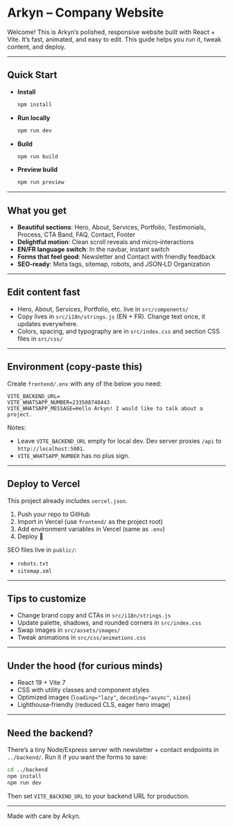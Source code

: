 # Arkyn – Company Website

Welcome! This is Arkyn’s polished, responsive website built with React + Vite. It’s fast, animated, and easy to edit. This guide helps you run it, tweak content, and deploy.

---

## Quick Start
- **Install**
  ```bash
  npm install
  ```
- **Run locally**
  ```bash
  npm run dev
  ```
- **Build**
  ```bash
  npm run build
  ```
- **Preview build**
  ```bash
  npm run preview
  ```

---

## What you get
- **Beautiful sections**: Hero, About, Services, Portfolio, Testimonials, Process, CTA Band, FAQ, Contact, Footer
- **Delightful motion**: Clean scroll reveals and micro‑interactions
- **EN/FR language switch**: In the navbar, instant switch
- **Forms that feel good**: Newsletter and Contact with friendly feedback
- **SEO‑ready**: Meta tags, sitemap, robots, and JSON‑LD Organization

---

## Edit content fast
- Hero, About, Services, Portfolio, etc. live in `src/components/`
- Copy lives in `src/i18n/strings.js` (EN + FR). Change text once, it updates everywhere.
- Colors, spacing, and typography are in `src/index.css` and section CSS files in `src/css/`

---

## Environment (copy‑paste this)
Create `frontend/.env` with any of the below you need:
```
VITE_BACKEND_URL=
VITE_WHATSAPP_NUMBER=233508748443
VITE_WHATSAPP_MESSAGE=Hello Arkyn! I would like to talk about a project.
```
Notes:
- Leave `VITE_BACKEND_URL` empty for local dev. Dev server proxies `/api` to `http://localhost:5001`.
- `VITE_WHATSAPP_NUMBER` has no plus sign.

---

## Deploy to Vercel
This project already includes `vercel.json`.

1) Push your repo to GitHub
2) Import in Vercel (use `frontend/` as the project root)
3) Add environment variables in Vercel (same as `.env`)
4) Deploy 🎉

SEO files live in `public/`:
- `robots.txt`
- `sitemap.xml`

---

## Tips to customize
- Change brand copy and CTAs in `src/i18n/strings.js`
- Update palette, shadows, and rounded corners in `src/index.css`
- Swap images in `src/assets/images/`
- Tweak animations in `src/css/animations.css`

---

## Under the hood (for curious minds)
- React 19 + Vite 7
- CSS with utility classes and component styles
- Optimized images (`loading="lazy"`, `decoding="async"`, `sizes`)
- Lighthouse‑friendly (reduced CLS, eager hero image)

---

## Need the backend?
There’s a tiny Node/Express server with newsletter + contact endpoints in `../backend/`. Run it if you want the forms to save:
```bash
cd ../backend
npm install
npm run dev
```
Then set `VITE_BACKEND_URL` to your backend URL for production.

---

Made with care by Arkyn.
